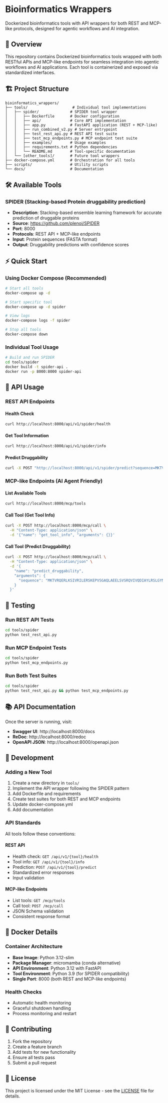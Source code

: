 # Bioinformatics Wrappers

Dockerized bioinformatics tools with API wrappers for both REST and MCP-like protocols, designed for agentic workflows and AI integration.

## 🚀 Overview

This repository contains Dockerized bioinformatics tools wrapped with both RESTful APIs and MCP-like endpoints for seamless integration into agentic workflows and AI applications. Each tool is containerized and exposed via standardized interfaces.

## 🏗️ Project Structure

```
bioinformatics_wrappers/
├── tools/                    # Individual tool implementations
│   ├── spider/              # SPIDER tool wrapper
│   │   ├── Dockerfile       # Docker configuration
│   │   ├── api/             # Core API implementation
│   │   ├── app.py           # FastAPI application (REST + MCP-like)
│   │   ├── run_combined_v2.py # Server entrypoint
│   │   ├── test_rest_api.py # REST API test suite
│   │   ├── test_mcp_endpoints.py # MCP endpoint test suite
│   │   ├── examples/        # Usage examples
│   │   ├── requirements.txt # Python dependencies
│   │   └── README.md        # Tool-specific documentation
│   └── [other_tools]/       # Future tool wrappers
├── docker-compose.yml       # Orchestration for all tools
├── scripts/                 # Utility scripts
└── docs/                    # Documentation
```

## 🛠️ Available Tools

### SPIDER (Stacking-based Protein druggability prediction)
* **Description**: Stacking-based ensemble learning framework for accurate prediction of druggable proteins
* **Source**: https://github.com/plenoi/SPIDER
* **Port**: 8000
* **Protocols**: REST API + MCP-like endpoints
* **Input**: Protein sequences (FASTA format)
* **Output**: Druggability predictions with confidence scores

## ⚡ Quick Start

### Using Docker Compose (Recommended)
```bash
# Start all tools
docker-compose up -d

# Start specific tool
docker-compose up -d spider

# View logs
docker-compose logs -f spider

# Stop all tools
docker-compose down
```

### Individual Tool Usage
```bash
# Build and run SPIDER
cd tools/spider
docker build -t spider-api .
docker run -p 8000:8000 spider-api
```

## 🔌 API Usage

### REST API Endpoints

#### Health Check
```bash
curl http://localhost:8000/api/v1/spider/health
```

#### Get Tool Information
```bash
curl http://localhost:8000/api/v1/spider/info
```

#### Predict Druggability
```bash
curl -X POST "http://localhost:8000/api/v1/spider/predict?sequence=MKTVRQERLKSIVRILERSKEPVSGAQLAEELSVSRQVIVQDIAYLRSLGYNIVATPRGYVLAGG"
```

### MCP-like Endpoints (AI Agent Friendly)

#### List Available Tools
```bash
curl http://localhost:8000/mcp/tools
```

#### Call Tool (Get Tool Info)
```bash
curl -X POST http://localhost:8000/mcp/call \
  -H "Content-Type: application/json" \
  -d '{"name": "get_tool_info", "arguments": {}}'
```

#### Call Tool (Predict Druggability)
```bash
curl -X POST http://localhost:8000/mcp/call \
  -H "Content-Type: application/json" \
  -d '{
    "name": "predict_druggability", 
    "arguments": {
      "sequence": "MKTVRQERLKSIVRILERSKEPVSGAQLAEELSVSRQVIVQDIAYLRSLGYNIVATPRGYVLAGG"
    }
  }'
```

## 🧪 Testing

### Run REST API Tests
```bash
cd tools/spider
python test_rest_api.py
```

### Run MCP Endpoint Tests
```bash
cd tools/spider
python test_mcp_endpoints.py
```

### Run Both Test Suites
```bash
cd tools/spider
python test_rest_api.py && python test_mcp_endpoints.py
```

## 📚 API Documentation

Once the server is running, visit:
- **Swagger UI**: http://localhost:8000/docs
- **ReDoc**: http://localhost:8000/redoc
- **OpenAPI JSON**: http://localhost:8000/openapi.json

## 🔧 Development

### Adding a New Tool
1. Create a new directory in `tools/`
2. Implement the API wrapper following the SPIDER pattern
3. Add Dockerfile and requirements
4. Create test suites for both REST and MCP endpoints
5. Update docker-compose.yml
6. Add documentation

### API Standards
All tools follow these conventions:

#### REST API
- Health check: `GET /api/v1/{tool}/health`
- Tool info: `GET /api/v1/{tool}/info`
- Prediction: `POST /api/v1/{tool}/predict`
- Standardized error responses
- Input validation

#### MCP-like Endpoints
- List tools: `GET /mcp/tools`
- Call tool: `POST /mcp/call`
- JSON Schema validation
- Consistent response format

## 🐳 Docker Details

### Container Architecture
- **Base Image**: Python 3.12-slim
- **Package Manager**: micromamba (conda alternative)
- **API Environment**: Python 3.12 with FastAPI
- **Tool Environment**: Python 3.9 (for SPIDER compatibility)
- **Single Port**: 8000 (both REST and MCP-like endpoints)

### Health Checks
- Automatic health monitoring
- Graceful shutdown handling
- Process monitoring and restart

## 🤝 Contributing

1. Fork the repository
2. Create a feature branch
3. Add tests for new functionality
4. Ensure all tests pass
5. Submit a pull request

## 📄 License

This project is licensed under the MIT License - see the [LICENSE](LICENSE) file for details.
